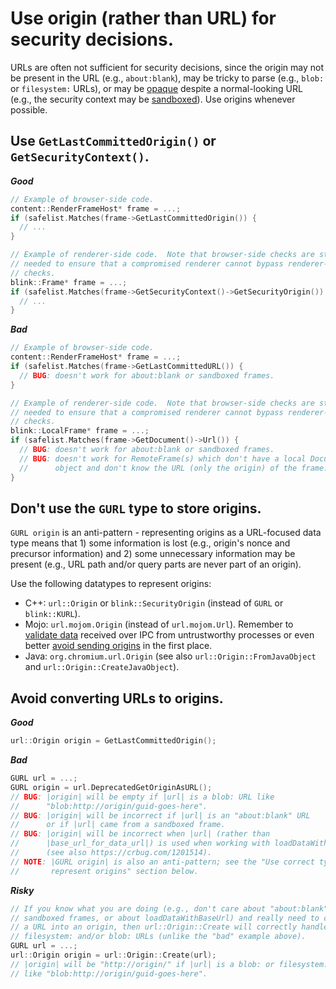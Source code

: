 # Use origin (rather than URL) for security decisions.

URLs are often not sufficient for security decisions, since the origin
may not be present in the URL (e.g., `about:blank`),
may be tricky to parse (e.g., `blob:` or `filesystem:` URLs),
or may be
[opaque](https://html.spec.whatwg.org/multipage/origin.html#concept-origin-opaque)
despite a normal-looking URL (e.g., the security context may be
[sandboxed](https://developer.mozilla.org/en-US/docs/Web/HTML/Element/iframe#attr-sandbox)).
Use origins whenever possible.


## Use `GetLastCommittedOrigin()` or `GetSecurityContext()`.

**_Good_**
```c++
// Example of browser-side code.
content::RenderFrameHost* frame = ...;
if (safelist.Matches(frame->GetLastCommittedOrigin()) {
  // ...
}

// Example of renderer-side code.  Note that browser-side checks are still
// needed to ensure that a compromised renderer cannot bypass renderer-side-only
// checks.
blink::Frame* frame = ...;
if (safelist.Matches(frame->GetSecurityContext()->GetSecurityOrigin()) {
  // ...
}
```

**_Bad_**
```c++
// Example of browser-side code.
content::RenderFrameHost* frame = ...;
if (safelist.Matches(frame->GetLastCommittedURL()) {
  // BUG: doesn't work for about:blank or sandboxed frames.
}

// Example of renderer-side code.  Note that browser-side checks are still
// needed to ensure that a compromised renderer cannot bypass renderer-side-only
// checks.
blink::LocalFrame* frame = ...;
if (safelist.Matches(frame->GetDocument()->Url()) {
  // BUG: doesn't work for about:blank or sandboxed frames.
  // BUG: doesn't work for RemoteFrame(s) which don't have a local Document
  //      object and don't know the URL (only the origin) of the frame.
}
```


## Don't use the `GURL` type to store origins.

`GURL origin` is an anti-pattern - representing origins as a URL-focused data
type means that 1) some information is lost (e.g., origin's nonce and precursor
information) and 2) some unnecessary information may be present (e.g., URL path
and/or query parts are never part of an origin).

Use the following datatypes to represent origins:

- C++: `url::Origin` or `blink::SecurityOrigin`
  (instead of `GURL` or `blink::KURL`).
- Mojo: `url.mojom.Origin`
  (instead of `url.mojom.Url`).
  Remember to
  [validate data](https://chromium.googlesource.com/chromium/src/+/HEAD/docs/security/mojo.md#Validate-privilege_presuming-data-received-over-IPC)
  received over IPC from untrustworthy processes
  or even better
  [avoid sending origins](https://chromium.googlesource.com/chromium/src/+/HEAD/docs/security/mojo.md#Do-not-send-unnecessary-or-privilege_presuming-data)
  in the first place.
- Java: `org.chromium.url.Origin`
  (see also `url::Origin::FromJavaObject`
  and `url::Origin::CreateJavaObject`).


## Avoid converting URLs to origins.

**_Good_**
```c++
url::Origin origin = GetLastCommittedOrigin();
```

**_Bad_**
```c++
GURL url = ...;
GURL origin = url.DeprecatedGetOriginAsURL();
// BUG: |origin| will be empty if |url| is a blob: URL like
//      "blob:http://origin/guid-goes-here".
// BUG: |origin| will be incorrect if |url| is an "about:blank" URL
//      or if |url| came from a sandboxed frame.
// BUG: |origin| will be incorrect when |url| (rather than
//      |base_url_for_data_url|) is used when working with loadDataWithBaseUrl
//      (see also https://crbug.com/1201514).
// NOTE: |GURL origin| is also an anti-pattern; see the "Use correct type to
//       represent origins" section below.
```

**_Risky_**
```c++
// If you know what you are doing (e.g., don't care about "about:blank", about
// sandboxed frames, or about loadDataWithBaseUrl) and really need to convert
// a URL into an origin, then url::Origin::Create will correctly handle
// filesystem: and/or blob: URLs (unlike the "bad" example above).
GURL url = ...;
url::Origin origin = url::Origin::Create(url);
// |origin| will be "http://origin/" if |url| is a blob: or filesystem: URL
// like "blob:http://origin/guid-goes-here".
```
